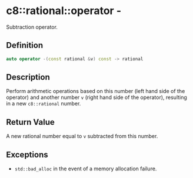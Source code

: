# c8::rational::operator - #

Subtraction operator.

## Definition ##

```cpp
auto operator -(const rational &v) const -> rational
```

## Description ##

Perform arithmetic operations based on this number (left hand side of the operator) and another number `v` (right hand side of the operator), resulting in a new `c8::rational` number.

## Return Value ##

A new rational number equal to `v` subtracted from this number.

## Exceptions ##

* `std::bad_alloc` in the event of a memory allocation failure.

